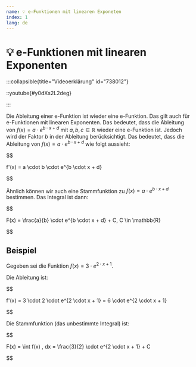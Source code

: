 ```yaml
---
name: 💡 e-Funktionen mit linearen Exponeten
index: 1
lang: de
---
```


# 💡 e-Funktionen mit linearen Exponenten

:::collapsible{title="Videoerklärung" id="738012"}

::youtube{#y0dXs2L2deg}

:::

Die Ableitung einer e-Funktion ist wieder eine e-Funktion. Das gilt auch für e-Funktionen mit linearen Exponenten. Das bedeutet, dass die Ableitung von $f(x) = a \cdot e^{b \cdot x + d}$ mit $a,b,c \in \mathbb{R}$ wieder eine e-Funktion ist. Jedoch wird der Faktor $b$ in der Ableitung berücksichtigt. Das bedeutet, dass die Ableitung von $f(x) = a \cdot e^{b \cdot x + d}$ wie folgt aussieht:

$$

f'(x) = a \cdot b \cdot e^{b \cdot x + d}

$$

Ähnlich können wir auch eine Stammfunktion zu $f(x) = a \cdot e^{b \cdot x + d}$ bestimmen. Das Integral ist dann:

$$

F(x) = \frac{a}{b} \cdot e^{b \cdot x + d} + C, C \in \mathbb{R}

$$

## Beispiel

Gegeben sei die Funktion $f(x) = 3 \cdot e^{2 \cdot x + 1}$.

Die Ableitung ist:

$$

f'(x) = 3 \cdot 2 \cdot e^{2 \cdot x + 1} = 6 \cdot e^{2 \cdot x + 1}

$$

Die Stammfunktion (das unbestimmte Integral) ist:

$$

F(x) = \int f(x) \, dx = \frac{3}{2} \cdot e^{2 \cdot x + 1} + C

$$